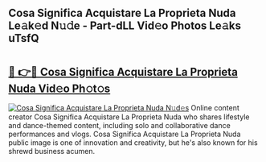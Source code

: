 ## Cosa Significa Acquistare La Proprieta Nuda Le𝚊k𝚎d N𝚞𝚍e - Part-dLL Vid𝚎o Photos Le𝚊ks uTsfQ

# <h2><a href="http://fbdknu.evod.top/?m=Cosa+Significa+Acquistare+La+Proprieta+Nuda">🔗 👉🔴 Cosa Significa Acquistare La Proprieta Nuda Vid𝚎o Ph𝚘t𝚘s</a></h2>

[![Cosa Significa Acquistare La Proprieta Nuda N𝚞d𝚎s](https://i.imgur.com/8V9OHl7.gif)](http://fbdknu.evod.top/?m=Cosa+Significa+Acquistare+La+Proprieta+Nuda)
Online content creator Cosa Significa Acquistare La Proprieta Nuda who shares lifestyle and dance-themed content, including solo and collaborative dance performances and vlogs. Cosa Significa Acquistare La Proprieta Nuda public image is one of innovation and creativity, but he's also known for his shrewd business acumen. 
